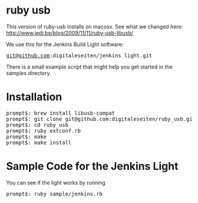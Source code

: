 ruby usb
========

This version of ruby-usb installs on macosx. 
See what we changed here: http://www.jedi.be/blog/2009/11/11/ruby-usb-libusb/

We use this for the Jenkins Build Light software: <pre>git@github.com:digitaleseiten/jenkins_light.git</pre>
There is a small example script that might help you get started in the samples directory. 

Installation
============

<pre>
prompt$: brew install libusb-compat
prompt$: git clone git@github.com:digitaleseiten/ruby_usb.git
prompt$: cd ruby_usb
prompt$: ruby extconf.rb
prompt$: make
prompt$: make install
</pre>

Sample Code for the Jenkins Light
=================================
You can see if the light works by running

<pre>prompt$: ruby sample/jenkins.rb</pre>